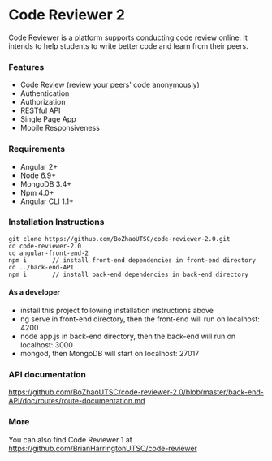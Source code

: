 # Code Reviewer 2

Code Reviewer is a platform supports conducting code review online. It intends to help students to write better code and learn from their peers.


### Features
- Code Review (review your peers' code anonymously)
- Authentication
- Authorization
- RESTful API
- Single Page App
- Mobile Responsiveness

### Requirements
- Angular 2+
- Node 6.9+
- MongoDB 3.4+
- Npm 4.0+
- Angular CLI 1.1+


### Installation Instructions
```
git clone https://github.com/BoZhaoUTSC/code-reviewer-2.0.git
cd code-reviewer-2.0
cd angular-front-end-2
npm i       // install front-end dependencies in front-end directory
cd ../back-end-API
npm i       // install back-end dependencies in back-end directory
```

#### As a developer
-   install this project following installation instructions above
-   ng serve in front-end directory, then the front-end will run on localhost: 4200
-   node app.js in back-end directory, then the back-end will run on localhost: 3000
-   mongod, then MongoDB will start on localhost: 27017


### API documentation

https://github.com/BoZhaoUTSC/code-reviewer-2.0/blob/master/back-end-API/doc/routes/route-documentation.md


### More

You can also find Code Reviewer 1 at https://github.com/BrianHarringtonUTSC/code-reviewer